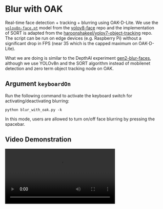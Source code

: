# Blur with OAK

Real-time face detection + tracking + blurring using OAK-D-Lite. We use the [`yolov8n-face.pt`](https://github.com/akanametov/yolov8-face/releases/download/v0.0.0/yolov8n-face.pt) model from the [yolov8-face](https://github.com/akanametov/yolov8-face/tree/dev) repo and the implementation of SORT is adapted from the [haroonshakeel/yolov7-object-tracking](https://github.com/haroonshakeel/yolov7-object-tracking) repo. The script can be run on edge devices (e.g. Raspberry Pi) without a significant drop in FPS (near 35 which is the capped maximum on OAK-D-Lite).

What we are doing is similar to the DepthAI experiment [gen2-blur-faces](https://github.com/luxonis/depthai-experiments/tree/master/gen2-blur-faces), although we use YOLOv8n and the SORT algorithm instead of mobilenet detection and zero term object tracking node on OAK. 

## Argument `keyboardOn`

Run the following command to activate the keyboard switch for activating/deactivating blurring: 

```python blur_with_oak.py -k```

In this mode, users are allowed to turn on/off face blurring by pressing the spacebar.

## Video Demonstration

<video src='./demo.mp4' width=360/>
